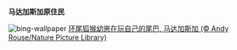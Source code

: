 
**马达加斯加原住民**

![bing-wallpaper](https://www.bing.com/th?id=OHR.BabyLemur_ZH-CN6617977758_1920x1080.jpg)
[环尾狐猴幼崽在玩自己的尾巴‌, 马达加斯加 (© Andy Rouse/Nature Picture Library)](https://www.bing.com/search?q=%E7%8E%AF%E5%B0%BE%E7%8B%90%E7%8C%B4%E2%80%8C&amp;form=hpcapt&amp;mkt=zh-cn)
  